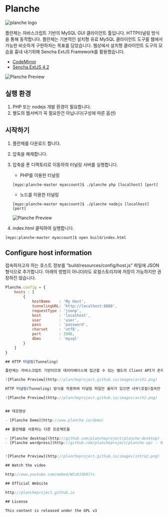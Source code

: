 # Planche

![planche logo](http://plancheproject.github.io/images/logo.jpeg)

플란체는 자바스크립트 기반의 MySQL GUI 클라이언트 툴입니다. HTTP터널링 방식을 통해 동작합니다. 플란체는 기본적인 설치형 유료 MySQL 클라이언트 도구를 웹에서 가능한 비슷하게 구현하자는 목표를 담았습니다.
웹상에서 설치형 클라이언트 도구의 모습을 흉내 내기위해 Sencha ExtJS Framework를 활용했습니다.

- [CodeMirror](http://codemirror.net/)
- [Sencha ExtJS 4.2](http://www.sencha.com/products/extjs/)

![Planche Preview](http://plancheproject.github.io/images/intro.png)

## 실행 환경

1. PHP 또는 nodejs 개발 환경이 필요합니다.
2. 별도의 웹서버가 꼭 필요한건 아닙니다(구성에 따른 옵션)

## 시작하기

1. 플란체를 다운로드 합니다.
2. 압축을 해제합니다.
3. 압축을 푼 디렉토리로 이동하여 터널링 서버를 실행합니다.

    - PHP를 이용한 터널링
    ```
    [mypc:planche-master myaccount]$ ./planche php [localhost] [port]
    ```

    - 노드를 이용한 터널링
    ```
    [mypc:planche-master myaccount]$ ./planche nodejs [localhost] [port]
    ```
    ![Planche Preview](http://plancheproject.github.io/images/tunneling.png)

5. index.html 클릭하여 실행합니다.
```
[mypc:planche-master myaccount]$ open build/index.html
```

## Configure host information

접속하자고자 하는 호스트 정보를 "build/resources/config/host.js" 파일에 JSON형식으로 추가합니다. 아래의 방법이 아니더라도 로컬스토리지에 저장이 가능하지만 권장하진 않습니다.

```javascript
Planche.config = {
    hosts : [
        {
            hostName    : 'My Host',
            tunnelingURL: 'http://localhost:8888',
            requestType : 'jsonp',
            host        : 'localhost',
            user        : 'user',
            pass        : 'password',
            charset     : 'utf8',
            port        : 3306,
            dbms        : 'mysql'
        }
    ]
}

## HTTP 터널링(Tunneling)

플란체는 자바스크립트 기반이므로 데이터베이스에 접근할 수 있는 별도의 Client API가 존재하지 않습니다. 그래서 서버사이드 언어를 이용한 터널링 방식을 사용합니다.

![Planche Preview](http://plancheproject.github.io/images/arch1.png)

HTTP 터널링(Tunneling) 방식을 적용하여 터널링 파일만 올라가 있으면 내부(로컬)접속만 가능한 데이터베이스도 웹 서버에 설치된  터널링 파일을 통해 우회적인 접근이 가능합니다. Ajax 데이터 통신기술과 JSOP라는 방법을 선택적으로 사용하여 서버에 설치해 사용하거나 사용자의 PC에서 바로 실행하더라도 구동되도록 JSONP 통신방식을 채택하여 크로스 도메인 이슈에서도 벗어 날 수 있는 있도록 제작하였습니다.

![Planche Preview](http://plancheproject.github.io/images/arch2.png)


## 데모영상

- [Planche Demo](http://www.planche.io/demo)

## 플란체를 사용하는 다른 프로젝트들

- [Planche desktop](http://github.com/plancheproject/planche-desktop) : 일렉트론 패키징을 통해 데스크탑용 버전으로 개발하려 합니다.
- [Planche wordpress](http://github.com/plancheproject/planche-wp) : 워드프레스용 플러그인 패키지입니다.


![Planche Preview](http://plancheproject.github.io/images/intro2.png)

## Watch the video

http://www.youtube.com/embed/WCnXJXDRlYs

## Official Website

http://plancheproject.github.io

## License

This content is released under the GPL v3
